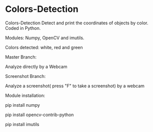 # Colors-Detection
Colors-Detection  Detect and print the coordinates of objects by color. Coded in Python.

Modules: Numpy, OpenCV and imutils.

Colors detected: white, red and green

Master Branch:

Analyze directly by a Webcam

Screenshot Branch:

Analyze a screenshot( press "F" to take a screenshot) by a webcam

Module installation:

pip install numpy

pip install opencv-contrib-python

pip install imutils
